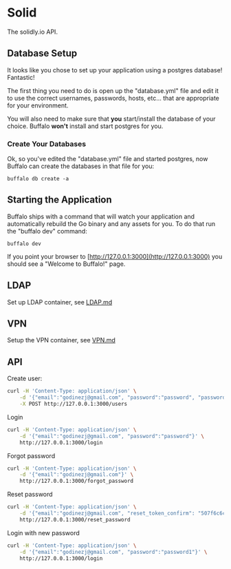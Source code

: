 # Solid

The solidly.io API.

## Database Setup

It looks like you chose to set up your application using a postgres database! Fantastic!

The first thing you need to do is open up the "database.yml" file and edit it to use the correct usernames, passwords, hosts, etc... that are appropriate for your environment.

You will also need to make sure that **you** start/install the database of your choice. Buffalo **won't** install and start postgres for you.

### Create Your Databases

Ok, so you've edited the "database.yml" file and started postgres, now Buffalo can create the databases in that file for you:

`buffalo db create -a`

## Starting the Application

Buffalo ships with a command that will watch your application and automatically rebuild the Go binary and any assets for you. To do that run the "buffalo dev" command:

`buffalo dev`

If you point your browser to [http://127.0.0.1:3000](http://127.0.0.1:3000) you should see a "Welcome to Buffalo!" page.

## LDAP

Set up LDAP container, see [LDAP.md](LDAP.md)

## VPN

Setup the VPN container, see [VPN.md](VPN.md)

## API

Create user:

```bash
curl -H 'Content-Type: application/json' \
    -d '{"email":"godinezj@gmail.com", "password":"password", "password_confirm":"password"}' \
    -X POST http://127.0.0.1:3000/users
```

Login

```bash
curl -H 'Content-Type: application/json' \
    -d '{"email":"godinezj@gmail.com", "password":"password"}' \
    http://127.0.0.1:3000/login
```

Forgot password

```bash
curl -H 'Content-Type: application/json' \
    -d '{"email":"godinezj@gmail.com"}' \
    http://127.0.0.1:3000/forgot_password
```

Reset password

```bash
curl -H 'Content-Type: application/json' \
    -d '{"email":"godinezj@gmail.com", "reset_token_confirm": "507f6c6c-19ca-48a2-9ca8-30f4901e8345", "password":"password1", "password_confirm":"password1"}' \
    http://127.0.0.1:3000/reset_password
```

Login with new password

```bash
curl -H 'Content-Type: application/json' \
    -d '{"email":"godinezj@gmail.com", "password":"password1"}' \
    http://127.0.0.1:3000/login
```